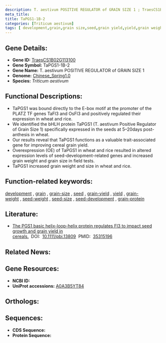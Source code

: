 ```yaml
---
description: T. aestivum POSITIVE REGULATOR of GRAIN SIZE 1 ; TraesCS1B02G113100 ; Triticum aestivum
meta_title:
title: TaPGS1-1B-2
categories: [Triticum aestivum]
tags: [ development,grain,grain size,seed,grain yield,yield,grain weight,seed weight,seed size,seed development,grain protein ]
---
```


## Gene Details:
- **Gene ID:**	[TraesCS1B02G113100](https://ensembl.gramene.org/Triticum_aestivum/Gene/Summary?g=TraesCS1B02G113100)
- **Gene Symbol:** TaPGS1-1B-2
- **Gene Name:** T. aestivum POSITIVE REGULATOR of GRAIN SIZE 1
- **Genome:** [Chinese_Spring1.0](https://ensembl.gramene.org/Triticum_aestivum/Info/Index)
- **Species:** *Triticum aestivum*

## Functional Descriptions:
   - TaPGS1 was bound directly to the E-box motif at the promoter of the PLATZ TF genes TaFl3 and OsFl3 and positively regulated their expression in wheat and rice.
   - We identified the bHLH protein TaPGS1 (T. aestivum Positive Regulator of Grain Size 1) specifically expressed in the seeds at 5–20days post-anthesis in wheat.
   - Our results reveal that TaPGS1 functions as a valuable trait-associated gene for improving cereal grain yield.
   - Overexpression (OE) of TaPGS1 in wheat and rice resulted in altered expression levels of seed-development-related genes and increased grain weight and grain size in field tests.
   - TaPGS1 increased grain weight and size in wheat and rice.

## Function-related keywords:
[development](/tags/development/)&nbsp;,&nbsp;[grain](/tags/grain/)&nbsp;,&nbsp;[grain-size](/tags/grain-size/)&nbsp;,&nbsp;[seed](/tags/seed/)&nbsp;,&nbsp;[grain-yield](/tags/grain-yield/)&nbsp;,&nbsp;[yield](/tags/yield/)&nbsp;,&nbsp;[grain-weight](/tags/grain-weight/)&nbsp;,&nbsp;[seed-weight](/tags/seed-weight/)&nbsp;,&nbsp;[seed-size](/tags/seed-size/)&nbsp;,&nbsp;[seed-development](/tags/seed-development/)&nbsp;,&nbsp;[grain-protein](/tags/grain-protein/)

## Literature:
   - [The PGS1 basic helix-loop-helix protein regulates Fl3 to impact seed growth and grain yield in cereals.]( https://onlinelibrary.wiley.com/doi/10.1111/pbi.13809)&nbsp;&nbsp;DOI:&nbsp;&nbsp;[10.1111/pbi.13809](https://onlinelibrary.wiley.com/doi/10.1111/pbi.13809)&nbsp;&nbsp;PMID:&nbsp;&nbsp;[35315196](https://pubmed.ncbi.nlm.nih.gov/35315196/)

## Related News:

## Gene Resources:
- **NCBI ID:**  [](https://www.ncbi.nlm.nih.gov/gene/?term=)
- **UniProt accessions:** [A0A3B5YT84](https://www.uniprot.org/uniprotkb/A0A3B5YT84/entry)

## Orthologs:

## Sequences:
- **CDS Sequence:**
- **Protein Sequence:**
